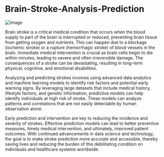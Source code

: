 # Brain-Stroke-Analysis-Prediction

![image](https://github.com/user-attachments/assets/af3108b0-35f6-4a46-89db-c07c582ac601)

Brain stroke is a critical medical condition that occurs when the blood supply to part of the brain is interrupted or reduced, preventing brain tissue from getting oxygen and nutrients. This can happen due to a blockage (ischemic stroke) or a rupture (hemorrhagic stroke) of blood vessels in the brain. Immediate medical intervention is crucial as brain cells begin to die within minutes, leading to severe and often irreversible damage. The consequences of a stroke can be devastating, resulting in long-term physical, cognitive, and emotional disabilities.

Analyzing and predicting strokes involves using advanced data analytics and machine learning models to identify risk factors and potential early warning signs. By leveraging large datasets that include medical history, lifestyle factors, and genetic information, predictive models can help identify individuals at high risk of stroke. These models can analyze patterns and correlations that are not easily detectable by human observation alone.

Early prediction and intervention are key to reducing the incidence and severity of strokes. Effective prediction models can lead to better preventive measures, timely medical intervention, and ultimately, improved patient outcomes. With continued advancements in data science and technology, the goal is to make stroke prediction more accurate and accessible, thereby saving lives and reducing the burden of this debilitating condition on individuals and healthcare systems worldwide.

